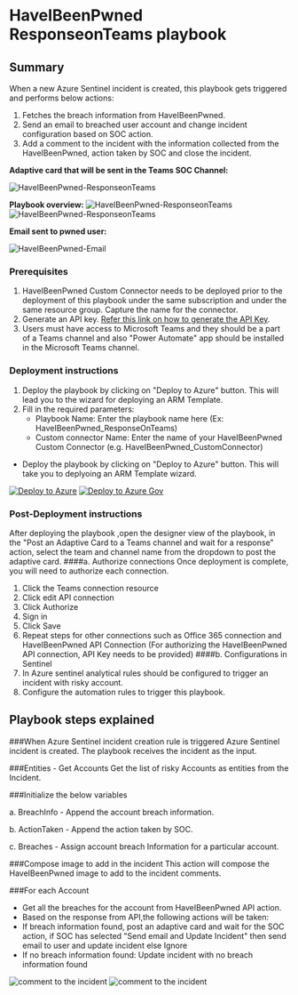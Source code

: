# HaveIBeenPwned ResponseonTeams playbook
 ## Summary
 When a new Azure Sentinel incident is created, this playbook gets triggered and performs below actions:
 1. Fetches the breach information from HaveIBeenPwned.
 1. Send an email to breached user account and change incident configuration based on SOC action.
 1. Add a comment to the incident with the information collected from the HaveIBeenPwned, action taken by SOC and close the incident.

**Adaptive card that will be sent in the Teams SOC Channel:**

![HaveIBeenPwned-ResponseonTeams](./Images/Adaptivecard.png)

**Playbook overview:**
![HaveIBeenPwned-ResponseonTeams](./Images/PlaybookdesignerLight.png)<br>
![HaveIBeenPwned-ResponseonTeams](./Images/PlaybookdesignerDark.png)<br>

**Email sent to pwned user:**

![HaveIBeenPwned-Email](./Images/Email.png)
### Prerequisites

1. HaveIBeenPwned Custom Connector needs to be deployed prior to the deployment of this playbook under the same subscription and under the same resource group. Capture the name for the connector.
2. Generate an API key. [Refer this link on how to generate the API Key](https://haveibeenpwned.com/API/Key).
3. Users must have access to Microsoft Teams and they should be a part of a Teams channel and also "Power Automate" app should be installed in the Microsoft Teams channel.

### Deployment instructions
1. Deploy the playbook by clicking on "Deploy to Azure" button. This will lead you to the wizard for deploying an ARM Template.
2. Fill in the required parameters:
    * Playbook Name: Enter the playbook name here (Ex: HaveIBeenPwned_ResponseOnTeams)
    * Custom connector Name: Enter the name of your HaveIBeenPwned Custom Connector (e.g. HaveIBeenPwned_CustomConnector)

* Deploy the playbook by clicking on "Deploy to Azure" button. This will take you to deplyoing an ARM Template wizard.

[![Deploy to Azure](https://aka.ms/deploytoazurebutton)](https://portal.azure.com/#create/Microsoft.Template/uri/https%3A%2F%2Fraw.githubusercontent.com%2FAzure%2FAzure-Sentinel%2Fmaster%2FPlaybooks%2FHaveIBeenPwned%2FPlaybooks%2FHaveIBeenPwned_ResponseOnTeams%2Fazuredeploy.json)
[![Deploy to Azure Gov](https://aka.ms/deploytoazuregovbutton)](https://portal.azure.us/#create/Microsoft.Template/uri/https%3A%2F%2Fraw.githubusercontent.com%2FAzure%2FAzure-Sentinel%2Fmaster%2FPlaybooks%2FHaveIBeenPwned%2FPlaybooks%2FHaveIBeenPwned_ResponseOnTeams%2Fazuredeploy.json)

### Post-Deployment instructions
After deploying the playbook ,open the designer view of the playbook, in the "Post an Adaptive Card to a Teams channel and wait for a response" action, select the team and channel name from the dropdown to post the adaptive card.
####a. Authorize connections
Once deployment is complete, you will need to authorize each connection.
1.	Click the Teams connection  resource
2.	Click edit API connection
3.	Click Authorize
4.	Sign in
5.	Click Save
6.	Repeat steps for other connections such as Office 365 connection and HaveIBeenPwned API Connection (For authorizing the HaveIBeenPwned API connection, API Key needs to be provided)
####b. Configurations in Sentinel
1. In Azure sentinel analytical rules should be configured to trigger an incident with risky account.
2. Configure the automation rules to trigger this playbook.

## Playbook steps explained

###When Azure Sentinel incident creation rule is triggered
Azure Sentinel incident is created. The playbook receives the incident as the input.

###Entities - Get Accounts
Get the list of risky Accounts as entities from the Incident.

###Initialize the below variables

  a. BreachInfo - Append the account breach information.

  b. ActionTaken - Append the action taken by SOC.

  c. Breaches - Assign account breach Information for a particular account.

 ###Compose image to add in the incident
This action will compose the HaveIBeenPwned image to add to the incident comments.

###For each Account
* Get all the breaches for the account from HaveIBeenPwned API action.
* Based on the response from API,the following actions will be taken:
 * If breach information found, post an adaptive card and wait for the SOC action, if SOC has selected "Send email and Update Incident" then send email to user and update incident else Ignore
 * If no breach information found: Update incident with no breach information found

![comment to the incident](./Images/IncidentcommentLight.PNG)
![comment to the incident](./Images/IncidentcommentDark.PNG)

